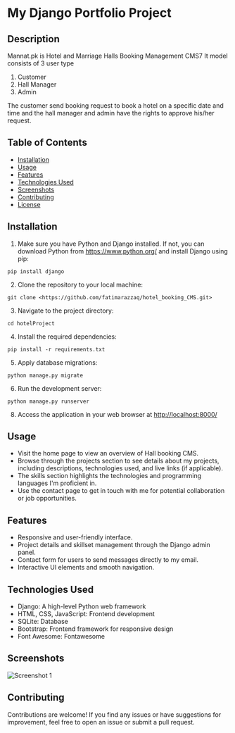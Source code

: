 # My Django Portfolio Project

## Description

Mannat.pk is Hotel and Marriage Halls Booking Management CMS7
It model consists of 3 user type

1. Customer
2. Hall Manager
3. Admin

The customer send booking request to book a hotel on a specific date and time and the hall manager and admin have the rights to approve his/her request.

## Table of Contents

- [Installation](#installation)
- [Usage](#usage)
- [Features](#features)
- [Technologies Used](#technologies-used)
- [Screenshots](#screenshots)
- [Contributing](#contributing)
- [License](#license)

## Installation

1. Make sure you have Python and Django installed. If not, you can download Python from <https://www.python.org/> and install Django using pip:

```pip install django```

2. Clone the repository to your local machine:

```
git clone <https://github.com/fatimarazzaq/hotel_booking_CMS.git>
```

3. Navigate to the project directory:

```
cd hotelProject
```

4. Install the required dependencies:

```
pip install -r requirements.txt
```

5. Apply database migrations:

```
python manage.py migrate
```

6. Run the development server:

```
python manage.py runserver
```

8. Access the application in your web browser at <http://localhost:8000/>

## Usage

- Visit the home page to view an overview of Hall booking CMS.
- Browse through the projects section to see details about my projects, including descriptions, technologies used, and live links (if applicable).
- The skills section highlights the technologies and programming languages I'm proficient in.
- Use the contact page to get in touch with me for potential collaboration or job opportunities.

## Features

- Responsive and user-friendly interface.
- Project details and skillset management through the Django admin panel.
- Contact form for users to send messages directly to my email.
- Interactive UI elements and smooth navigation.

## Technologies Used

- Django: A high-level Python web framework
- HTML, CSS, JavaScript: Frontend development
- SQLite: Database
- Bootstrap: Frontend framework for responsive design
- Font Awesome: Fontawesome

## Screenshots

![Screenshot 1](screenshots/screenshot1.png)

## Contributing

Contributions are welcome! If you find any issues or have suggestions for improvement, feel free to open an issue or submit a pull request.

